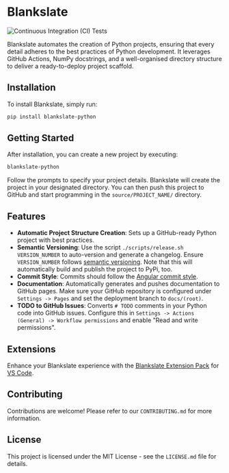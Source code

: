 # Blankslate

![Continuous Integration (CI) Tests](https://github.com/unkokaeru/blankslate/actions/workflows/continuous_integration.yml/badge.svg)

Blankslate automates the creation of Python projects, ensuring that every detail adheres to the best practices of Python development. It leverages GitHub Actions, NumPy docstrings, and a well-organised directory structure to deliver a ready-to-deploy project scaffold.

## Installation

To install Blankslate, simply run:

```bash
pip install blankslate-python
```

## Getting Started

After installation, you can create a new project by executing:

```bash
blankslate-python
```

Follow the prompts to specify your project details. Blankslate will create the project in your designated directory. You can then push this project to GitHub and start programming in the `source/PROJECT_NAME/` directory.

## Features

- **Automatic Project Structure Creation**: Sets up a GitHub-ready Python project with best practices.
- **Semantic Versioning**: Use the script `./scripts/release.sh VERSION_NUMBER` to auto-version and generate a changelog. Ensure `VERSION_NUMBER` follows [semantic versioning](https://semver.org). Note that this will automatically build and publish the project to PyPi, too.
- **Commit Style**: Commits should follow the [Angular commit style](https://gist.github.com/brianclements/841ea7bffdb01346392c#commit-message-header).
- **Documentation**: Automatically generates and pushes documentation to GitHub pages. Make sure your GitHub repository is configured under `Settings -> Pages` and set the deployment branch to `docs/(root)`.
- **TODO to GitHub Issues**: Converts `# TODO` comments in your Python code into GitHub issues. Configure this in `Settings -> Actions (General) -> Workflow permissions` and enable "Read and write permissions".

## Extensions

Enhance your Blankslate experience with the [Blankslate Extension Pack](https://marketplace.visualstudio.com/items?itemName=unkokaeru.blankslate-extension-pack) for [VS Code](https://code.visualstudio.com/download).

## Contributing

Contributions are welcome! Please refer to our `CONTRIBUTING.md` for more information.

## License

This project is licensed under the MIT License - see the `LICENSE.md` file for details.